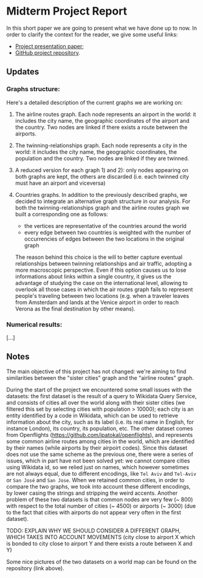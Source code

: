 # Midterm Project Report
In this short paper we are going to present what we have done up to now.
In order to clarify the context for the reader, we give some useful links:

 -  [Project presentation paper](https://github.com/albertoursino/GraphsComparison/blob/main/README.md);
 - [GitHub project repository](https://github.com/albertoursino/GraphsComparison).

## Updates

### Graphs structure:

Here's a detailed description of the current graphs we are working on:
1) The airline routes graph. Each node represents an airport in the world: it includes the city name, the geographic coordinates of the airport and the country. Two nodes are linked if there exists a route between the airports.
2) The twinning-relationships graph. Each node represents a city in the world: it includes the city name, the geographic coordinates, the population and the country. Two nodes are linked if they are twinned.
3) A reduced version for each graph 1) and 2): only nodes appearing on both graphs are kept, the others are discarded (i.e. each twinned city must have an airport and viceversa)
4) Countries graphs. In addition to the previously described graphs, we decided to integrate an alternative graph structure in our analysis. For both the twinning-relationships graph and the airline routes graph we built a corresponding one as follows:
   - the vertices are representative of the countries around the world
   - every edge between two countries is weighted with the number of occurrencies of edges between the two locations in the original graph  
   
   The reason behind this choice is the will to better capture eventual relationships between twinning relationships and air traffic, adopting a more macroscopic perspective. Even if this option causes us to lose informations about links within a single country, it gives us the advantage of studying the case on the international level, allowing to overlook all those cases in which the air routes graph fails to
represent people's traveling between two locations (e.g. when a traveler leaves from Amsterdam and lands at the Venice airport in order to reach Verona as the final destination by other means).
  

### Numerical results:

[...]

## **Notes**
The main objective of this project has not changed: we're aiming to find similarities between the "sister cities" graph and the "airline routes" graph.

During the start of the project we encountered some small issues with the datasets: 
the first dataset is the result of a query to Wikidata Query Service, and consists of cities all over the world along with their sister cities (we filtered this set by selecting cities with population > 10000); each city is an entity identified by a code in Wikidata, which can be used to retrieve information about the city, such as its label (i.e. its real name in English, for instance London), its country, its population, etc. The other dataset comes from Openflights (https://github.com/jpatokal/openflights), and represents some common airline routes among cities in the world, which are identified by their names (while airports by their airpoirt codes). Since this dataset does not use the same scheme as the previous one, there were a series of issues, which in part have not been solved yet: we cannot compare cities using Wikidata id, so we relied just on names, which however sometimes are not always equal, due to different encodings, like `Tel Aviv` and `Tel-Aviv` or `San José` and `San Jose`. When we retained common cities, in order to compare the two graphs, we took into account these different encodings, by lower casing the strings and stripping the weird accents. Another problem of these two datasets is that common nodes are very few (~ 800) with respect to the total number of cities (~ 4500) or airports (~ 3000) (due to the fact that cities with airports do not appear very often in the first dataset). 

TODO: EXPLAIN WHY WE SHOULD CONSIDER A DIFFERENT GRAPH, WHICH TAKES INTO ACCOUNT MOVEMENTS (city close to airport X which is bonded to city close to airport Y and there exists a route between X and Y)

Some nice pictures of the two datasets on a world map can be found on the repository (link above).


<!--stackedit_data:
eyJoaXN0b3J5IjpbMTAxOTU3NDUwOSwtOTk2MDMwMTA2LDIxMD
I2NzQ3OTQsLTIwNzA0NzQzMjQsMTUxODEwMTc3NCwtMTc0NTI1
ODk1MywxNjY1NjYyNjA0XX0=
-->
